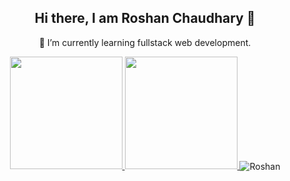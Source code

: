 <h2 align="center">Hi there, I am Roshan Chaudhary 👋</h2>
<p align="center">🌱 I’m currently learning fullstack web development.</p>


<!--
**YuneshShrestha/YuneshShrestha** is a ✨ _special_ ✨ repository because its `README.md` (this file) appears on your GitHub profile.

Here are some ideas to get you started:

- 🔭 I’m currently working on ...
- 🌱 I’m currently learning ...
- 👯 I’m looking to collaborate on ...
- 🤔 I’m looking for help with ...
- 💬 Ask me about ...
- 📫 How to reach me: ...
- 😄 Pronouns: ...
- ⚡ Fun fact: ...
-->
<p align="center">
<a href="https://github.com/Roshanchau">
  <img height="180em" src="https://github-readme-stats-eight-theta.vercel.app/api?username=RoshanChau&show_icons=true&theme=algolia&include_all_commits=true&count_private=true"/>
  <img height="180em" src="https://github-readme-stats-eight-theta.vercel.app/api/top-langs/?username=RoshanChau&layout=compact&langs_count=8&theme=algolia"/>
 
</a>
<img align="center" src="https://github-readme-streak-stats.herokuapp.com/?user=RoshanChau&theme=dark" alt="Roshan" />
